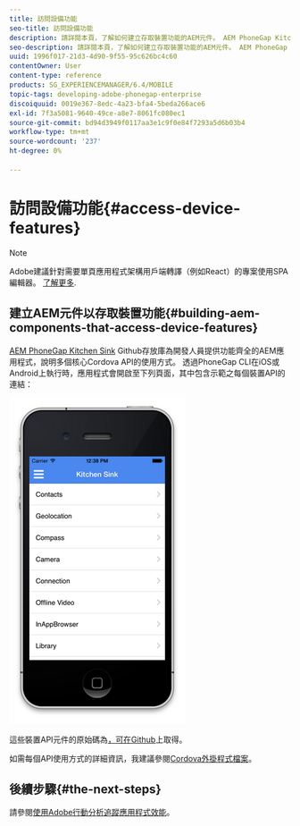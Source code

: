 ```yaml
---
title: 訪問設備功能
seo-title: 訪問設備功能
description: 請詳閱本頁，了解如何建立存取裝置功能的AEM元件。 AEM PhoneGap Kitchen Sink Github存放庫為開發人員提供功能齊全的AEM應用程式，說明多種核心Cordova API的使用方式。
seo-description: 請詳閱本頁，了解如何建立存取裝置功能的AEM元件。 AEM PhoneGap Kitchen Sink Github存放庫為開發人員提供功能齊全的AEM應用程式，說明多種核心Cordova API的使用方式。
uuid: 1996f017-21d3-4d90-9f55-95c626bc4c60
contentOwner: User
content-type: reference
products: SG_EXPERIENCEMANAGER/6.4/MOBILE
topic-tags: developing-adobe-phonegap-enterprise
discoiquuid: 0019e367-8edc-4a23-bfa4-5beda266ace6
exl-id: 7f3a5081-9640-49ce-a8e7-8061fc080ec1
source-git-commit: bd94d3949f0117aa3e1c9f0e84f7293a5d6b03b4
workflow-type: tm+mt
source-wordcount: '237'
ht-degree: 0%

---
```


# 訪問設備功能{#access-device-features}

>[!NOTE]
>
>Adobe建議針對需要單頁應用程式架構用戶端轉譯（例如React）的專案使用SPA編輯器。 [了解更多](/help/sites-developing/spa-overview.md).

## 建立AEM元件以存取裝置功能{#building-aem-components-that-access-device-features}

[AEM PhoneGap Kitchen Sink](https://github.com/blefebvre/aem-phonegap-kitchen-sink) Github存放庫為開發人員提供功能齊全的AEM應用程式，說明多個核心Cordova API的使用方式。 透過PhoneGap CLI在iOS或Android上執行時，應用程式會開啟至下列頁面，其中包含示範之每個裝置API的連結：

![chlimage_1-107](assets/chlimage_1-107.png)

這些裝置API元件的原始碼為[，可在Github](https://github.com/blefebvre/aem-phonegap-kitchen-sink/tree/master/content/src/main/content/jcr_root/apps/brucelefebvre/kitchen-sink/components)上取得。

如需每個API使用方式的詳細資訊，我建議參閱[Cordova外掛程式檔案](https://docs.phonegap.com/en/4.0.0/cordova_plugins_pluginapis.md.html)。

## 後續步驟{#the-next-steps}

請參閱[使用Adobe行動分析追蹤應用程式效能](/help/mobile/phonegap-intro-to-app-analytics.md)。

